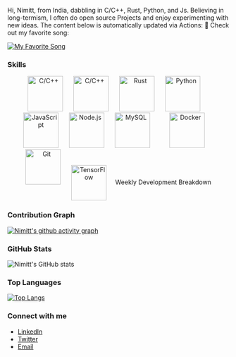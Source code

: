 Hi, Nimitt, from India, dabbling in C/C++, Rust, Python, and Js. Believing in long-termism, I often do open source Projects and enjoy experimenting with new ideas. 
The content below is automatically updated via Actions:
🎵 Check out my favorite song: 

[![My Favorite Song](https://drive.google.com/uc?id=10yVnot1yjqhaC_hFbLptWF_evbqj1jOT)](https://open.spotify.com/track/5XVjNRubJUW0iPhhSWpLCj)





### Skills

<p align="center">
  <img src="https://upload.wikimedia.org/wikipedia/commons/1/19/C_Logo.png" alt="C/C++" width="80" height="80" style="margin-right: 20px;"/> 
  <img src="https://upload.wikimedia.org/wikipedia/commons/1/18/ISO_C%2B%2B_Logo.svg" alt="C/C++" width="80" height="80" style="margin-right: 20px;"/> 
  <img src="https://www.rust-lang.org/logos/rust-logo-512x512.png" alt="Rust" width="80" height="80" style="margin-right: 20px;"/> 
  <img src="https://upload.wikimedia.org/wikipedia/commons/c/c3/Python-logo-notext.svg" alt="Python" width="80" height="80" style="margin-right: 20px;"/> 
  <img src="https://upload.wikimedia.org/wikipedia/commons/6/6a/JavaScript-logo.png" alt="JavaScript" width="80" height="80" style="margin-right: 20px;"/> 
  <img src="https://upload.wikimedia.org/wikipedia/commons/d/d9/Node.js_logo.svg" alt="Node.js" width="80" height="80" style="margin-right: 20px;"/>
  <img src="https://drive.google.com/uc?export=view&id=1-z9xu0VKZNGtb3Kou1_qeORVHltiElCF" alt="MySQL" width="80" height="80" style="margin-right: 40px;"/> 
  <img src="https://www.svgrepo.com/show/349342/docker.svg" alt="Docker" width="80" height="80" style="margin-right: 20px;"/> 
  <img src="https://git-scm.com/images/logos/downloads/Git-Icon-1788C.png" alt="Git" width="80" height="80" style="margin-right: 20px;"/> 
  <img src="https://drive.google.com/uc?export=view&id=1sU-oEfrajYd0NsBDmpj49_j9TeKXJ3Hk" alt="TensorFlow" width="80" height="80"  style="margin-right: 20px; vertical-align: middle;/>
</p>

- **Languages:** C/C++, Rust, Python, JavaScript
- **Tools:** Node.js, Docker, Git, TensorFlow, Open Source Development


### Weekly Development Breakdown
<!--START_SECTION:waka-->
<!--END_SECTION:waka-->

### Contribution Graph
[![Nimitt's github activity graph](https://github-readme-activity-graph.vercel.app/graph?username=Nimittxo&theme=github-compact)](https://github.com/ashutosh00710/github-readme-activity-graph)

### GitHub Stats
![Nimitt's GitHub stats](https://github-readme-stats.vercel.app/api?username=Nimittxo&show_icons=true&theme=merko&rank_icon=percentile&api_domain=wakatime.com)

### Top Languages
[![Top Langs](https://github-readme-stats.vercel.app/api/top-langs/?username=Nimittxo&layout=donut)](https://github.com/Nimittxo/C-Practice)
### Connect with me
- [LinkedIn](https://www.linkedin.com/in/nimitt-sharma-2915bb274/)
- [Twitter](https://x.com/sharma_nimitt)
- [Email](https://mail.google.com/mail/u/0/#inbox?compose=new)
